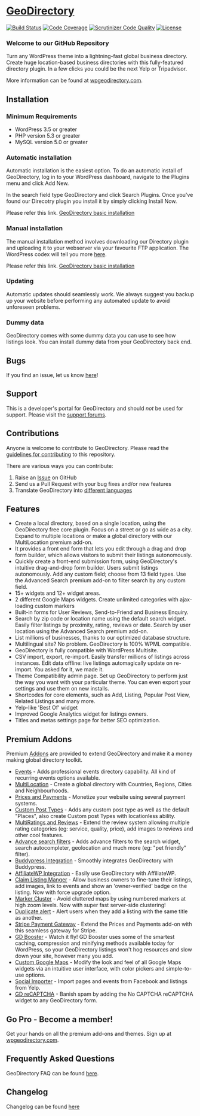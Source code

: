 # [GeoDirectory](http://wpgeodirectory.com/) #
[![Build Status](https://scrutinizer-ci.com/g/GeoDirectory/geodirectory/badges/build.png?b=master)](https://scrutinizer-ci.com/g/GeoDirectory/geodirectory/?branch=master) [![Code Coverage](https://scrutinizer-ci.com/g/GeoDirectory/geodirectory/badges/coverage.png?b=master)](https://scrutinizer-ci.com/g/GeoDirectory/geodirectory/?branch=master) [![Scrutinizer Code Quality](https://scrutinizer-ci.com/g/GeoDirectory/geodirectory/badges/quality-score.png?b=master)](https://scrutinizer-ci.com/g/GeoDirectory/geodirectory/?branch=master) [![License](https://img.shields.io/badge/license-GPL--2.0%2B-red.svg)](https://github.com/AyeCode/geodirectory/blob/master/license.txt)

### Welcome to our GitHub Repository

Turn any WordPress theme into a lightning-fast global business directory. Create huge location-based business directories with this fully-featured directory plugin. In a few clicks you could be the next Yelp or Tripadvisor.

More information can be found at [wpgeodirectory.com](http://wpgeodirectory.com/).

## Installation ##

### Minimum Requirements ###

* WordPress 3.5 or greater
* PHP version 5.3 or greater
* MySQL version 5.0 or greater

### Automatic installation ###

Automatic installation is the easiest option. To do an automatic install of GeoDirectory, log in to your WordPress dashboard, navigate to the Plugins menu and click Add New.

In the search field type GeoDirectory and click Search Plugins. Once you've found our Direcotry plugin you install it by simply clicking Install Now. 

Please refer this link. [GeoDirectory basic installation](http://wpgeodirectory.com/docs/basic-installation/)

### Manual installation ###

The manual installation method involves downloading our Directory plugin and uploading it to your webserver via your favourite FTP application. The WordPress codex will tell you more [here](http://codex.wordpress.org/Managing_Plugins#Manual_Plugin_Installation). 

Please refer this link. [GeoDirectory basic installation](http://wpgeodirectory.com/docs/basic-installation/)

### Updating ###

Automatic updates should seamlessly work. We always suggest you backup up your website before performing any automated update to avoid unforeseen problems.

### Dummy data ###

GeoDirectory comes with some dummy data you can use to see how listings look. You can install dummy data from your GeoDirectory back end. 

## Bugs ##
If you find an issue, let us know [here](https://github.com/AyeCode/geodirectory/issues?state=open)!

## Support ##
This is a developer's portal for GeoDirectory and should _not_ be used for support. Please visit the [support forums](https://wpgeodirectory.com/support/).

## Contributions ##
Anyone is welcome to contribute to GeoDirectory. Please read the [guidelines for contributing](https://github.com/AyeCode/geodirectory/blob/master/CONTRIBUTING.md) to this repository.

There are various ways you can contribute:

1. Raise an [Issue](https://github.com/AyeCode/geodirectory/issues) on GitHub
2. Send us a Pull Request with your bug fixes and/or new features
3. Translate GeoDirectory into [different languages](https://wpgeodirectory.com/translate/projects/geodirectory)

## Features ##

* Create a local directory, based on a single location, using the GeoDirectory free core plugin. Focus on a street or go as wide as a city. Expand to multiple locations or make a global directory with our MultiLocation premium add-on. 
* It provides a front end form that lets you edit through a drag and drop form builder, which allows visitors to submit their listings autonomously. 
* Quickly create a front-end submission form, using GeoDirectory's intuitive drag-and-drop form builder. Users submit listings autonomously. Add any custom field; choose from 13 field types. Use the Advanced Search premium add-on to filter search by any custom field.
* 15+ widgets and 12+ widget areas.
* 2 different Google Maps widgets. Create unlimited categories with ajax-loading custom markers
* Built-in forms for User Reviews, Send-to-Friend and Business Enquiry.
* Search by zip code or location name using the default search widget. Easily filter listings by proximity, rating, reviews or date. Search by user location using the Advanced Search premium add-on.
* List millions of businesses, thanks to our optimized database structure.
* Multilingual site? No problem. GeoDirectory is 100% WPML compatible.
* GeoDirectory is fully compatible with WordPress Multisite.
* CSV import, export, re-import. Easily transfer millions of listings across instances. Edit data offline: live listings automagically update on re-import. You asked for it, we made it.
* Theme Compatibility admin page. Set up GeoDirectory to perform just the way you want with your particular theme. You can even export your settings and use them on new installs.
* Shortcodes for core elements, such as Add, Listing, Popular Post View, Related Listings and many more.
* Yelp-like 'Best Of' widget
* Improved Google Analytics widget for listings owners.
* Titles and metas settings page for better SEO optimization.

## Premium Addons ##

Premium [Addons](http://wpgeodirectory.com/addons/ "Premium addons for GeoDirectory") are provided to extend GeoDirectory and make it a money making global directory toolkit.

* [Events](http://wpgeodirectory.com/addons/events/ "Adds an events manager to your directory") - Adds professional events directory capability. All kind of recurring events options available.
* [MultiLocation](http://wpgeodirectory.com/addons/multilocation/ "Allows to create a global directory") - Create a global directory with Countries, Regions, Cities and Neighbourhoods.
* [Prices and Payments](http://wpgeodirectory.com/addons/prices-and-payments/ "Allows to monetize your directory") - Monetize your website using several payment systems. 
* [Custom Post Types](http://wpgeodirectory.com/addons/custom-post-types/ "Allows to extend your directory categorization") - Adds any custom post type as well as the default "Places", also create Custom post Types with locationless ability. 
* [MultiRatings and Reviews](http://wpgeodirectory.com/addons/multiratings-and-reviews/ "Allows you to extend your rating and reviews categorization") - Extend the review system allowing multiple rating categories (eg: service, quality, price), add images to reviews and other cool features.
* [Advance search filters](http://wpgeodirectory.com/addons/advanced-search-filters/ "Allows you to extended search with custom filters") - Adds advance filters to the search widget, search autocompleter, geolocation and much more (eg: "pet friendly" filter).
* [Buddypress Integration](http://wpgeodirectory.com/addons/buddypress-integration/ "integrates Buddypress with GeoDirectory") - Smoothly integrates GeoDirectory with Buddypress.
* [AffiliateWP Integration](http://wpgeodirectory.com/addons/affiliatewp-integration/ "integrates AffiliateWP with GeoDirectory") - Easily use GeoDirectory with AffiliateWP.
* [Claim Listing Manger](http://wpgeodirectory.com/addons/claim-manager/ "Allows users to claim their business") - Allow business owners to fine-tune their listings, add images, link to events and show an 'owner-verified' badge on the listing. Now with force upgrade option.
* [Marker Cluster](http://wpgeodirectory.com/addons/marker-cluster/ "To avoid overcrowded maps") - Avoid cluttered maps by using numbered markers at high zoom levels. Now with super fast server-side clustering!
* [Duplicate alert](http://wpgeodirectory.com/addons/ajax-duplicate-alert/ "Listing already exists?") - Alert users when they add a listing with the same title as another.
* [Stripe Payment Gateway](http://wpgeodirectory.com/addons/stripe-payment-gateway/ "Extend Prices and Payments with Stripe Payment Geteway") -  Extend the Prices and Payments add-on with this seamless gateway for Stripe.
* [GD Booster](http://wpgeodirectory.com/addons/gd-booster/ "Caching plugin for GeoDirectory") - Watch it fly! GD Booster uses some of the smartest caching, compression and minifying methods available today for WordPress, so your GeoDirectory listings won't hog resources and slow down your site, however many you add. 
* [Custom Google Maps](http://wpgeodirectory.com/addons/custom-google-maps/ "Customize your maps look and feel") - Modify the look and feel of all Google Maps widgets via an intuitive user interface, with color pickers and simple-to-use options.
* [Social Importer](http://wpgeodirectory.com/addons/social-importer/ "Import listings from Facebook and Yelp!") -  Import pages and events from Facebook and listings from Yelp.
* [GD reCAPTCHA](http://wpgeodirectory.com/addons/gd-recaptcha/ "Stop spammers!") - Banish spam by adding the No CAPTCHA reCAPTCHA widget to any GeoDirectory form.


## Go Pro - Become a member! ##

Get your hands on all the premium add-ons and themes. Sign up at [wpgeodirectory.com](http://wpgeodirectory.com/ "Get GeoDirectory membership.").

## Frequently Asked Questions ##

GeoDirectory FAQ can be found [here](http://wpgeodirectory.com/faq/).

## Changelog ##

Changelog can be found [here](http://wpgeodirectory.com/change-logs/)